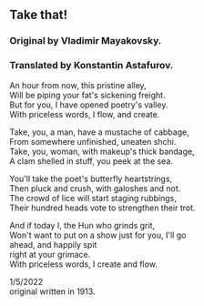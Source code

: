 ## Take that!
### Original by Vladimir Mayakovsky.  
### Translated by Konstantin Astafurov.

An hour from now, this pristine alley,  
Will be piping your fat's sickening freight.  
But for you, I have opened poetry's valley.  
With priceless words, I flow, and create.  

Take, you, a man, have a mustache of cabbage,  
From somewhere unfinished, uneaten shchi.  
Take, you, woman, with makeup's thick bandage,  
A clam shelled in stuff, you peek at the sea.  

You'll take the poet's butterfly heartstrings,  
Then pluck and crush, with galoshes and not.  
The crowd of lice will start staging rubbings,  
Their hundred heads vote to strengthen their trot.  

And if today I, the Hun who grinds grit,  
Won't want to put on a show just for you, I'll go  
ahead, and happily spit  
right at your grimace.  
With priceless words, I create and flow.  

1/5/2022  
original written in 1913.
